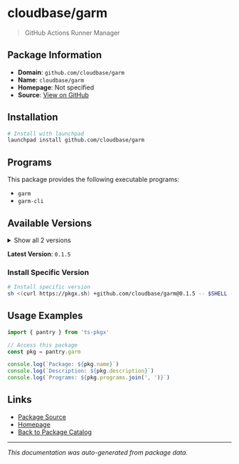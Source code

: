 # cloudbase/garm

> GitHub Actions Runner Manager

## Package Information

- **Domain**: `github.com/cloudbase/garm`
- **Name**: `cloudbase/garm`
- **Homepage**: Not specified
- **Source**: [View on GitHub](https://github.com/pkgxdev/pantry/tree/main/projects/github.com/cloudbase/garm/package.yml)

## Installation

```bash
# Install with launchpad
launchpad install github.com/cloudbase/garm
```

## Programs

This package provides the following executable programs:

- `garm`
- `garm-cli`

## Available Versions

<details>
<summary>Show all 2 versions</summary>

- `0.1.5`, `0.1.4`

</details>

**Latest Version**: `0.1.5`

### Install Specific Version

```bash
# Install specific version
sh <(curl https://pkgx.sh) +github.com/cloudbase/garm@0.1.5 -- $SHELL -i
```

## Usage Examples

```typescript
import { pantry } from 'ts-pkgx'

// Access this package
const pkg = pantry.garm

console.log(`Package: ${pkg.name}`)
console.log(`Description: ${pkg.description}`)
console.log(`Programs: ${pkg.programs.join(', ')}`)
```

## Links

- [Package Source](https://github.com/pkgxdev/pantry/tree/main/projects/github.com/cloudbase/garm/package.yml)
- [Homepage](#)
- [Back to Package Catalog](../../package-catalog.md)

---

*This documentation was auto-generated from package data.*
